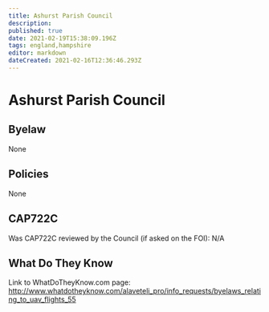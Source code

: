 ```yaml
---
title: Ashurst Parish Council
description: 
published: true
date: 2021-02-19T15:38:09.196Z
tags: england,hampshire
editor: markdown
dateCreated: 2021-02-16T12:36:46.293Z
---
```


# Ashurst Parish Council


## Byelaw
None

## Policies
None

## CAP722C

Was CAP722C reviewed by the Council (if asked on the FOI): N/A

## What Do They Know

Link to WhatDoTheyKnow.com page:
http://www.whatdotheyknow.com/alaveteli_pro/info_requests/byelaws_relating_to_uav_flights_55

